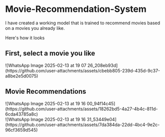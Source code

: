 # Movie-Recommendation-System
I have created a working model that is trained to recommend movies based on a movies you already like.

Here's how it looks
<h2> First, select a movie you like </h2>
![WhatsApp Image 2025-02-13 at 19 07 26_208eb93d](https://github.com/user-attachments/assets/cbebb805-239d-435d-9c37-a8be2e5d0075)
 <h2>Movie Recommendations</h2>
 ![WhatsApp Image 2025-02-13 at 19 16 00_94f14c45](https://github.com/user-attachments/assets/18262bd5-4a27-4b4c-811d-6cda43785a8c)
<br>
![WhatsApp Image 2025-02-13 at 19 16 31_53449e04](https://github.com/user-attachments/assets/7da384da-22dd-4bc4-9e2c-96cf3659d545)

